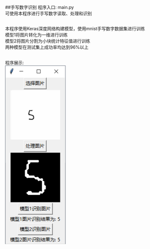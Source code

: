 ##手写数字识别
程序入口: main.py  
可使用本程序进行手写数字读取、处理和识别
##
本程序使用Keras深度网络构建模型，使用mnist手写数字数据集进行训练  
模型1将图片转化为一维进行训练  
模型2将图片分割为小块统计特征值进行训练  
两种模型在测试集上成功率均达到96%以上
##
程序展示:  
![Image text](./show.png)